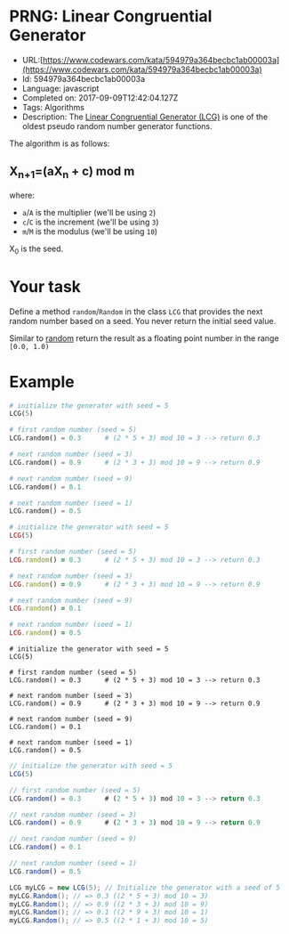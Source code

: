# PRNG: Linear Congruential Generator

 - URL:[https://www.codewars.com/kata/594979a364becbc1ab00003a](https://www.codewars.com/kata/594979a364becbc1ab00003a)
 - Id: 594979a364becbc1ab00003a
 - Language: javascript
 - Completed on: 2017-09-09T12:42:04.127Z
 - Tags: Algorithms
 - Description:
The [Linear Congruential Generator (LCG)](https://en.wikipedia.org/wiki/Linear_congruential_generator) is one of the oldest pseudo random number generator functions.

The algorithm is as follows:

## X<sub>n+1</sub>=(aX<sub>n</sub> + c) mod m
where:
* `a`/`A` is the multiplier (we'll be using `2`)
* `c`/`C` is the increment (we'll be using `3`)
* `m`/`M` is the modulus (we'll be using `10`)

X<sub>0</sub> is the seed.


# Your task

Define a method `random`/`Random` in the class `LCG` that provides the next random number based on a seed. You never return the initial seed value.

Similar to [random](https://docs.python.org/3/library/random.html#random.random) return the result as a floating point number in the range `[0.0, 1.0)`


# Example

```python
# initialize the generator with seed = 5
LCG(5)

# first random number (seed = 5)
LCG.random() = 0.3      # (2 * 5 + 3) mod 10 = 3 --> return 0.3

# next random number (seed = 3)
LCG.random() = 0.9      # (2 * 3 + 3) mod 10 = 9 --> return 0.9

# next random number (seed = 9)
LCG.random() = 0.1

# next random number (seed = 1)
LCG.random() = 0.5
```
```ruby
# initialize the generator with seed = 5
LCG(5)

# first random number (seed = 5)
LCG.random() = 0.3      # (2 * 5 + 3) mod 10 = 3 --> return 0.3

# next random number (seed = 3)
LCG.random() = 0.9      # (2 * 3 + 3) mod 10 = 9 --> return 0.9

# next random number (seed = 9)
LCG.random() = 0.1

# next random number (seed = 1)
LCG.random() = 0.5
```
```crystal
# initialize the generator with seed = 5
LCG(5)

# first random number (seed = 5)
LCG.random() = 0.3      # (2 * 5 + 3) mod 10 = 3 --> return 0.3

# next random number (seed = 3)
LCG.random() = 0.9      # (2 * 3 + 3) mod 10 = 9 --> return 0.9

# next random number (seed = 9)
LCG.random() = 0.1

# next random number (seed = 1)
LCG.random() = 0.5
```
```javascript
// initialize the generator with seed = 5
LCG(5)

// first random number (seed = 5)
LCG.random() = 0.3      # (2 * 5 + 3) mod 10 = 3 --> return 0.3

// next random number (seed = 3)
LCG.random() = 0.9      # (2 * 3 + 3) mod 10 = 9 --> return 0.9

// next random number (seed = 9)
LCG.random() = 0.1

// next random number (seed = 1)
LCG.random() = 0.5
```
```csharp
LCG myLCG = new LCG(5); // Initialize the generator with a seed of 5
myLCG.Random(); // => 0.3 ((2 * 5 + 3) mod 10 = 3)
myLCG.Random(); // => 0.9 ((2 * 3 + 3) mod 10 = 9)
myLCG.Random(); // => 0.1 ((2 * 9 + 3) mod 10 = 1)
myLCG.Random(); // => 0.5 ((2 * 1 + 3) mod 10 = 5)
```


